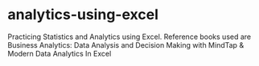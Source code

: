 # analytics-using-excel
Practicing Statistics and Analytics using Excel. Reference books used are Business Analytics: Data Analysis and Decision Making with MindTap &amp; Modern Data Analytics In Excel
